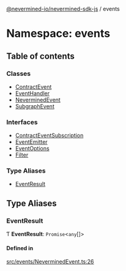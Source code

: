 [@nevermined-io/nevermined-sdk-js](../code-reference.md) / events

# Namespace: events

## Table of contents

### Classes

- [ContractEvent](../classes/events.ContractEvent.md)
- [EventHandler](../classes/events.EventHandler.md)
- [NeverminedEvent](../classes/events.NeverminedEvent.md)
- [SubgraphEvent](../classes/events.SubgraphEvent.md)

### Interfaces

- [ContractEventSubscription](../interfaces/events.ContractEventSubscription.md)
- [EventEmitter](../interfaces/events.EventEmitter.md)
- [EventOptions](../interfaces/events.EventOptions.md)
- [Filter](../interfaces/events.Filter.md)

### Type Aliases

- [EventResult](events.md#eventresult)

## Type Aliases

### EventResult

Ƭ **EventResult**: `Promise`<`any`[]\>

#### Defined in

[src/events/NeverminedEvent.ts:26](https://github.com/nevermined-io/sdk-js/blob/25074de/src/events/NeverminedEvent.ts#L26)
